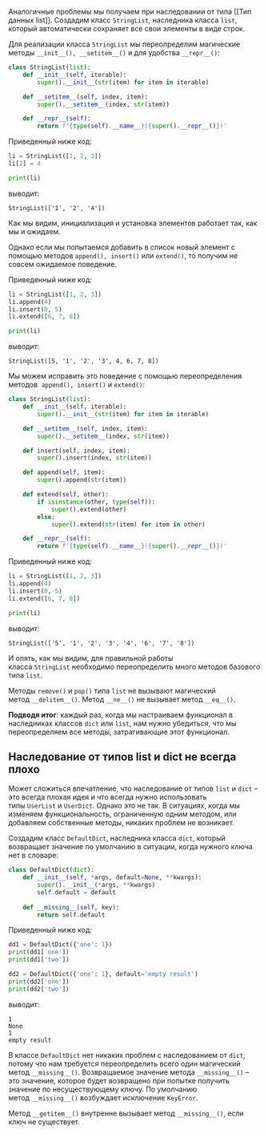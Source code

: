 
Аналогичные проблемы мы получаем при наследовании от типа [[Тип данных list]]. Создадим класс `StringList`, наследника класса `list`, который автоматически сохраняет все свои элементы в виде строк.

Для реализации класса `StringList` мы переопределим магические методы `__init__(), __setitem__()` и для удобства `__repr__()`:

```python
class StringList(list):
    def __init__(self, iterable):
        super().__init__(str(item) for item in iterable)

    def __setitem__(self, index, item):
        super().__setitem__(index, str(item))

    def __repr__(self):
        return f'{type(self).__name__}({super().__repr__()})'
```

Приведенный ниже код:

```python
li = StringList([1, 2, 3])
li[2] = 4

print(li)
```

выводит:

```no-highlight
StringList(['1', '2', '4'])
```

Как мы видим, инициализация и установка элементов работает так, как мы и ожидаем.

Однако если мы попытаемся добавить в список новый элемент с помощью методов `append(), insert()` или `extend()`, то получим не совсем ожидаемое поведение.

Приведенный ниже код:

```python
li = StringList([1, 2, 3])
li.append(4)
li.insert(0, 5)
li.extend([6, 7, 8])

print(li)
```

выводит:

```no-highlight
StringList([5, '1', '2', '3', 4, 6, 7, 8])
```

Мы можем исправить это поведение с помощью переопределения методов  `append(), insert()` и `extend()`:

```python
class StringList(list):
    def __init__(self, iterable):
        super().__init__(str(item) for item in iterable)

    def __setitem__(self, index, item):
        super().__setitem__(index, str(item))

    def insert(self, index, item):
        super().insert(index, str(item))

    def append(self, item):
        super().append(str(item))

    def extend(self, other):
        if isinstance(other, type(self)):
            super().extend(other)
        else:
            super().extend(str(item) for item in other)

    def __repr__(self):
        return f'{type(self).__name__}({super().__repr__()})'
```

Приведенный ниже код:

```python
li = StringList([1, 2, 3])
li.append(4)
li.insert(0, 5)
li.extend([6, 7, 8])

print(li)
```

выводит:

```no-highlight
StringList(['5', '1', '2', '3', '4', '6', '7', '8'])
```

И опять, как мы видим, для правильной работы класса `StringList` необходимо переопределить много методов базового типа `list`.

Методы `remove()` и `pop()` типа `list` не вызывают магический метод `__delitem__()`. Метод `__ne__()` не вызывает метод `__eq__()`.

**Подводя итог**: каждый раз, когда мы настраиваем функционал в наследниках классов `dict` или `list`, нам нужно убедиться, что мы переопределяем все методы, затрагивающие этот функционал.


## Наследование от типов list и dict не всегда плохо

Может сложиться впечатление, что наследование от типов `list` и `dict` – это всегда плохая идея и что всегда нужно использовать типы `UserList` и `UserDict`. Однако это не так. В ситуациях, когда мы изменяем функциональность, ограниченную одним методом, или добавляем собственные методы, никаких проблем не возникает.

Создадим класс `DefaultDict`, наследника класса `dict`, который возвращает значение по умолчанию в ситуации, когда нужного ключа нет в словаре:

```python
class DefaultDict(dict):
    def __init__(self, *args, default=None, **kwargs):
        super().__init__(*args, **kwargs)
        self.default = default
    
    def __missing__(self, key):
        return self.default
```

Приведенный ниже код:

```python
dd1 = DefaultDict({'one': 1})
print(dd1['one'])
print(dd1['two'])

dd2 = DefaultDict({'one': 1}, default='empty result')
print(dd2['one'])
print(dd2['two'])
```

выводит:

```no-highlight
1
None
1
empty result
```

В классе `DefaultDict` нет никаких проблем с наследованием от `dict`, потому что нам требуется переопределить всего один магический метод `__missing__()`. Возвращаемое значение метода `__missing__()` – это значение, которое будет возвращено при попытке получить значение по несуществующему ключу. По умолчанию метод `__missing__()` возбуждает исключение `KeyError`.
 
 Метод `__getitem__()` внутренне вызывает метод `__missing__()`, если ключ не существует.